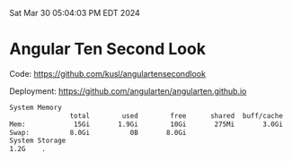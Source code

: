 Sat Mar 30 05:04:03 PM EDT 2024

# Angular Ten Second Look

Code: https://github.com/kusl/angulartensecondlook

Deployment: https://github.com/angularten/angularten.github.io

```bash
System Memory
               total        used        free      shared  buff/cache   available
Mem:            15Gi       1.9Gi        10Gi       275Mi       3.0Gi        13Gi
Swap:          8.0Gi          0B       8.0Gi
System Storage
1.2G	.
```
